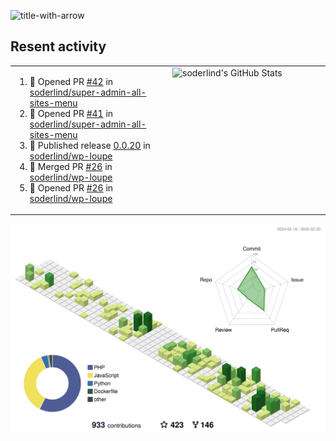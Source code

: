 
![title-with-arrow](https://github.com/soderlind/soderlind/assets/1649452/0f685042-97c3-46ba-b290-804d07f05370)



## Resent activity

<table width="100%" border="0"><tr><td width="49%">

<!--START_SECTION:activity-->
1. 💪 Opened PR [#42](https://github.com/soderlind/super-admin-all-sites-menu/pull/42) in [soderlind/super-admin-all-sites-menu](https://github.com/soderlind/super-admin-all-sites-menu)
2. 💪 Opened PR [#41](https://github.com/soderlind/super-admin-all-sites-menu/pull/41) in [soderlind/super-admin-all-sites-menu](https://github.com/soderlind/super-admin-all-sites-menu)
3. 🚀 Published release [0.0.20](https://github.com/soderlind/wp-loupe/releases/tag/0.0.20) in [soderlind/wp-loupe](https://github.com/soderlind/wp-loupe)
4. 🎉 Merged PR [#26](https://github.com/soderlind/wp-loupe/pull/26) in [soderlind/wp-loupe](https://github.com/soderlind/wp-loupe)
5. 💪 Opened PR [#26](https://github.com/soderlind/wp-loupe/pull/26) in [soderlind/wp-loupe](https://github.com/soderlind/wp-loupe)
<!--END_SECTION:activity-->
  </td>
<td width="49%" valign="top">
     <img  alt="soderlind's GitHub Stats" src="https://awesome-github-stats.azurewebsites.net/user-stats/soderlind?cardType=octocat&theme=github&preferLogin=false&Title=FFFFFF&Border=FFFFFF" />
</td></tr></table>


![](./profile-3d-contrib/profile-green-animate.svg)


